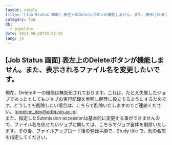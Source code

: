 ```yaml
---
layout: simple
title: '[Job Status 画面] 表左上のDeleteボタンが機能しません。また、表示されるファイル名を変更したいです。'
category: faq
db:
  - pipeline
date: 2014-08-28T15:52:53
lang: ja
---
```


## [Job Status 画面] 表左上のDeleteボタンが機能しません。また、表示されるファイル名を変更したいです。

現在、Deleteキーの機能は無効化されております。これは、たとえ失敗したジョブであったとしてもジョブの実行記録を参照し開発に役立てるようにするためです。どうしても削除したい場合は、こちらで削除いたしますのでご連絡ください。(pipeline_dev@ddbj.nig.ac.jp)<br>また、指定したSubmission accessionは基本的に変更する事ができませんので、ファイル名を伏せたいジョブに関しては、こちらでジョブ自体を削除いたします。その後、ファイルアップロード後の登録手順で、Study title で、別の名前を指定してください。